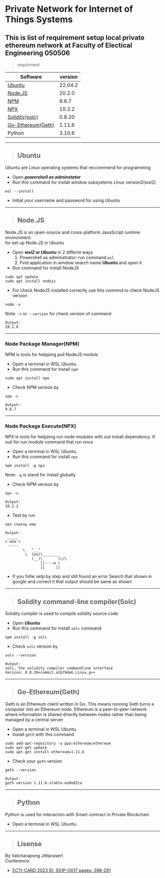 # Private Network for Internet of Things Systems
This is list of requirement setup local private ethereum network at Faculty of Electical Engineering 050506
---
> requirment

|Software|version|
|--------|-------|
|[Ubuntu](#ubuntu)|22.04.2|
|[Node.JS](#nodejs)|20.2.0|
|[NPM](#node-package-managernpm)|9.6.7|
|[NPX](#node-package-executenpx)|10.2.2|
|[Solidity(solc)](#solidity-command-line-compilersolc)|0.8.20|
|[Go-Ethereum(Geth)](#go-ethereumgeth)|1.11.6|
|Python|3.10.6|
---
> ## Ubuntu 
Ubuntu are Linux operating systems that reccommend for programming  
* Open _**powershell as adminstator**_ 
* Run this command for install window subsystems Linux version2(wsl2) 
```
wsl --install
```
* Initial your username and password for using Ubuntu
---
> ## Node.JS 
Node.JS is an open-source and cross-platform JavaScript runtime environment.  
for set up Node.JS in Ubuntu
* Open _**wsl2 or Ubuntu**_ in 2 differnt ways
    1. Powershell as administrator: run command `wsl`
    2. Find application in window search name **Ubuntu** and open it
* Run command for install NodeJS
```
sudo apt update
sudo apt install nodejs
```
* For check NodeJS installed correctly use this commnd to check  NodeJS version
```
node -v
```
Note: `-v` or `--version` for check version of command
```
Output:
20.2.0
```
---
### Node Package Manager(NPM)
NPM is tools for helpping pull NodeJS moduls
* Open a terminal in WSL Ubuntu.
* Run this command for install `npm`
```
sudo apt install npm
```
* Check NPM version by
```
npm -v
```
```
Output:
9.6.7
```
---
### Node Package Execute(NPX)
NPX is tools for helpping run node modules with out install dependency. It suit for run module command that run once 
* Open a terminal in WSL Ubuntu.
* Run this command for install `npx`
```
npm install -g npx
```
Note: `-g` is stand for install globally
* Check NPM version by
```
npx -v
```
```
Output:
10.2.2
```
* Test by run
```
npx cowsay wow
```
```
Output:
 _____
< wow >
 -----
        \   ^__^
         \  (oo)\_______
            (__)\       )\/\
                ||----w |
                ||     ||
```
* If you follw setp by step and still found an error Search that shown in google and correct it that output should be same as shown
---
> ## Solidity command-line compiler(Solc)
Solidity compler is used to compile solidity source code
* Open _**Ubuntu**_
* Run this command for install `solc` command
```
npm install -g solc
```
* Check `solc` version by
```
solv --version
```
```
Output:
solc, the solidity compiler commandline interface
Version: 0.8.20+commit.a1b79de6.Linux.g++
```
---
> ## Go-Ethereum(Geth)
Geth is an Ethereum client written in Go. This means running Geth turns a computer into an Ethereum node. Ethereum is a peer-to-peer network where information is shared directly between nodes rather than being managed by a central server
* Open a terminal in WSL Ubuntu.
* Install `geth`  with this command
```
sudo add-apt-repository -y ppa:ethereum/ethereum
sudo apt-get update
sudo apt-get install ethereum=1.11.6
```
* Check your `geth` version
```
geth --version
```
```
Output:
geth version 1.11.6-stable-ea9e62ca
```
---
> ## Python
Python is used for interaction with Smart contract in Private Blockchain
* Open a terminal in WSL Ubuntu.


---
> ## Lisense
By Vatcharapong Jittiprasert   
Conference: 
* [ECTI-CARD 2023 ID: SS1P-O017 pages: 288-291](https://ecticard2023.ecticard.org/wp-content/uploads/2023/06/ECTICARD-2023-Proceeding-Full-Paper.pdf)